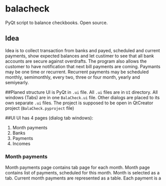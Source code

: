 # balacheck
PyQt script to balance checkbooks. Open source.

## Idea
Idea is to collect transaction from banks and payed, scheduled and current payments, show expected balances and
let custimer to see that all bank accounts are secure against overdrafts. The program also allows the customer
to have notification that next bill payments are coming. Paymants may be one time or recurrent. Recurrent payments 
may be scheduled monthly, semimonthly, every two, three or four month, yearly and semiyearly. 

##Planed structure
UI is PyQt in `.ui` file. All `.ui` files are in `UI` directory. All windows (Tabs) are in one `BalaCheck.ui` file.
Other dialogs are placed to its own separate `.ui` files. The project is supposed to be open in QtCreator project 
(`BalaCheck.pyproject` file)

##UI
UI has 4 pages (dialog tab windows):
1. Month payments
2. Banks
3. Payments
4. Incomes

### Month payments
Month payments page contains tab page for each month. Month page contains list of payments, scheduled for this month.
Month is selected as a tab. Current month payments are represented as a table. Each payment is a 
